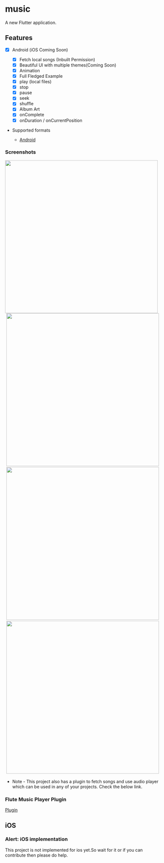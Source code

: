 # music

A new Flutter application.

## Features

* [x] Android (iOS Coming Soon)

  * [x] Fetch local songs (Inbuilt Permission)
  * [x] Beautiful UI with multiple themes(Coming Soon)
  * [x] Animation
  * [x] Full Fledged Example
  * [x] play (local files)
  * [x] stop
  * [x] pause
  * [x] seek
  * [x] shuffle
  * [x] Album Art
  * [x] onComplete
  * [x] onDuration / onCurrentPosition

* Supported formats

  * [Android](https://developer.android.com/guide/topics/media/media-formats.html)



### Screenshots


<img src="https://user-images.githubusercontent.com/51407211/90623624-5d513000-e234-11ea-8c53-c86e55053d33.png" height="500px"> &nbsp;<img src="https://user-images.githubusercontent.com/51407211/90623965-de102c00-e234-11ea-9ce7-c58d404c6e71.png" height="500px">&nbsp;<img src="https://user-images.githubusercontent.com/51407211/90625173-ccc81f00-e236-11ea-84a6-1a085a17d53f.png" height="500px">&nbsp;<img src="https://user-images.githubusercontent.com/51407211/90625358-1284e780-e237-11ea-8399-1dc44cecee79.png" height="500px">



* Note - This project also has a plugin to fetch songs and use audio player which can be used in any of your projects. Check the below link.

### Flute Music Player Plugin

[Plugin](https://github.com/iampawan/Flute-Music-Player)

## iOS

### Alert: iOS implementation

This project is not implemented for ios yet.So wait for it or if you can contribute then please do help.





